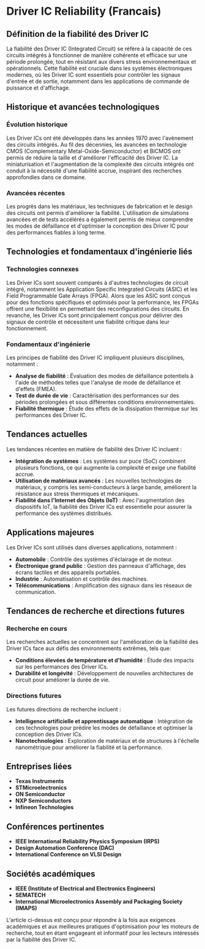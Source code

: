 # Driver IC Reliability (Francais)

## Définition de la fiabilité des Driver IC

La fiabilité des Driver IC (Integrated Circuit) se réfère à la capacité de ces circuits intégrés à fonctionner de manière cohérente et efficace sur une période prolongée, tout en résistant aux divers stress environnementaux et opérationnels. Cette fiabilité est cruciale dans les systèmes électroniques modernes, où les Driver IC sont essentiels pour contrôler les signaux d'entrée et de sortie, notamment dans les applications de commande de puissance et d'affichage.

## Historique et avancées technologiques

### Évolution historique

Les Driver ICs ont été développés dans les années 1970 avec l'avènement des circuits intégrés. Au fil des décennies, les avancées en technologie CMOS (Complementary Metal-Oxide-Semiconductor) et BiCMOS ont permis de réduire la taille et d'améliorer l'efficacité des Driver IC. La miniaturisation et l'augmentation de la complexité des circuits intégrés ont conduit à la nécessité d'une fiabilité accrue, inspirant des recherches approfondies dans ce domaine.

### Avancées récentes

Les progrès dans les matériaux, les techniques de fabrication et le design des circuits ont permis d'améliorer la fiabilité. L'utilisation de simulations avancées et de tests accélérés a également permis de mieux comprendre les modes de défaillance et d'optimiser la conception des Driver IC pour des performances fiables à long terme.

## Technologies et fondamentaux d'ingénierie liés

### Technologies connexes

Les Driver ICs sont souvent comparés à d'autres technologies de circuit intégré, notamment les Application Specific Integrated Circuits (ASIC) et les Field Programmable Gate Arrays (FPGA). Alors que les ASIC sont conçus pour des fonctions spécifiques et optimisés pour la performance, les FPGAs offrent une flexibilité en permettant des reconfigurations des circuits. En revanche, les Driver ICs sont principalement conçus pour délivrer des signaux de contrôle et nécessitent une fiabilité critique dans leur fonctionnement.

### Fondamentaux d'ingénierie

Les principes de fiabilité des Driver IC impliquent plusieurs disciplines, notamment :

- **Analyse de fiabilité** : Évaluation des modes de défaillance potentiels à l'aide de méthodes telles que l'analyse de mode de défaillance et d'effets (FMEA).
- **Test de durée de vie** : Caractérisation des performances sur des périodes prolongées et sous différentes conditions environnementales.
- **Fiabilité thermique** : Étude des effets de la dissipation thermique sur les performances des Driver IC.

## Tendances actuelles

Les tendances récentes en matière de fiabilité des Driver IC incluent :

- **Intégration de systèmes** : Les systèmes sur puce (SoC) combinent plusieurs fonctions, ce qui augmente la complexité et exige une fiabilité accrue.
- **Utilisation de matériaux avancés** : Les nouvelles technologies de matériaux, y compris les semi-conducteurs à large bande, améliorent la résistance aux stress thermiques et mécaniques.
- **Fiabilité dans l'Internet des Objets (IoT)** : Avec l'augmentation des dispositifs IoT, la fiabilité des Driver ICs est essentielle pour assurer la performance des systèmes distribués.

## Applications majeures

Les Driver ICs sont utilisés dans diverses applications, notamment :

- **Automobile** : Contrôle des systèmes d'éclairage et de moteur.
- **Électronique grand public** : Gestion des panneaux d'affichage, des écrans tactiles et des appareils portables.
- **Industrie** : Automatisation et contrôle des machines.
- **Télécommunications** : Amplification des signaux dans les réseaux de communication.

## Tendances de recherche et directions futures

### Recherche en cours

Les recherches actuelles se concentrent sur l'amélioration de la fiabilité des Driver ICs face aux défis des environnements extrêmes, tels que:

- **Conditions élevées de température et d'humidité** : Étude des impacts sur les performances des Driver ICs.
- **Durabilité et longévité** : Développement de nouvelles architectures de circuit pour améliorer la durée de vie.

### Directions futures

Les futures directions de recherche incluent :

- **Intelligence artificielle et apprentissage automatique** : Intégration de ces technologies pour prédire les modes de défaillance et optimiser la conception des Driver ICs.
- **Nanotechnologies** : Exploration de matériaux et de structures à l'échelle nanométrique pour améliorer la fiabilité et la performance.

## Entreprises liées

- **Texas Instruments**
- **STMicroelectronics**
- **ON Semiconductor**
- **NXP Semiconductors**
- **Infineon Technologies**

## Conférences pertinentes

- **IEEE International Reliability Physics Symposium (IRPS)**
- **Design Automation Conference (DAC)**
- **International Conference on VLSI Design**

## Sociétés académiques

- **IEEE (Institute of Electrical and Electronics Engineers)**
- **SEMATECH**
- **International Microelectronics Assembly and Packaging Society (IMAPS)**

L'article ci-dessus est conçu pour répondre à la fois aux exigences académiques et aux meilleures pratiques d'optimisation pour les moteurs de recherche, tout en étant engageant et informatif pour les lecteurs intéressés par la fiabilité des Driver IC.